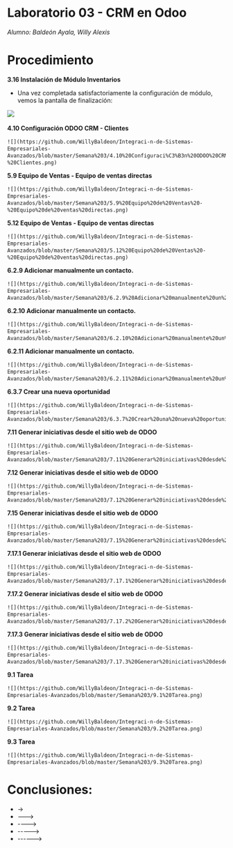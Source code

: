 # Laboratorio 03 - CRM en Odoo
*Alumno: Baldeón Ayala, Willy Alexis*

# Procedimiento

**3.16 Instalación de Módulo Inventarios**

   * Una vez completada satisfactoriamente la configuración de módulo, vemos la pantalla de finalización:  
      
   ![](https://github.com/WillyBaldeon/Integraci-n-de-Sistemas-Empresariales-Avanzados/blob/master/Semana%203/3.16%20Configuraci%C3%B3n%20ODOO%20CRM%20-%20Planificador%20de%20ventas.png)
   
**4.10 Configuración ODOO CRM - Clientes**  

    ![](https://github.com/WillyBaldeon/Integraci-n-de-Sistemas-Empresariales-Avanzados/blob/master/Semana%203/4.10%20Configuraci%C3%B3n%20ODOO%20CRM%20-%20Clientes.png)

**5.9 Equipo de Ventas - Equipo de ventas directas**  

    ![](https://github.com/WillyBaldeon/Integraci-n-de-Sistemas-Empresariales-Avanzados/blob/master/Semana%203/5.9%20Equipo%20de%20Ventas%20-%20Equipo%20de%20ventas%20directas.png)

**5.12 Equipo de Ventas - Equipo de ventas directas**  

    ![](https://github.com/WillyBaldeon/Integraci-n-de-Sistemas-Empresariales-Avanzados/blob/master/Semana%203/5.12%20Equipo%20de%20Ventas%20-%20Equipo%20de%20ventas%20directas.png)

**6.2.9 Adicionar manualmente un contacto.**  

    ![](https://github.com/WillyBaldeon/Integraci-n-de-Sistemas-Empresariales-Avanzados/blob/master/Semana%203/6.2.9%20Adicionar%20manualmente%20un%20contacto..png)

**6.2.10 Adicionar manualmente un contacto.**  

    ![](https://github.com/WillyBaldeon/Integraci-n-de-Sistemas-Empresariales-Avanzados/blob/master/Semana%203/6.2.10%20Adicionar%20manualmente%20un%20contacto..png)

**6.2.11 Adicionar manualmente un contacto.**  

    ![](https://github.com/WillyBaldeon/Integraci-n-de-Sistemas-Empresariales-Avanzados/blob/master/Semana%203/6.2.11%20Adicionar%20manualmente%20un%20contacto..png)

**6.3.7 Crear una nueva oportunidad**  

    ![](https://github.com/WillyBaldeon/Integraci-n-de-Sistemas-Empresariales-Avanzados/blob/master/Semana%203/6.3.7%20Crear%20una%20nueva%20oportunidad.png)

**7.11 Generar iniciativas desde el sitio web de ODOO**  

    ![](https://github.com/WillyBaldeon/Integraci-n-de-Sistemas-Empresariales-Avanzados/blob/master/Semana%203/7.11%20Generar%20iniciativas%20desde%20el%20sitio%20web%20de%20ODOO.png)

**7.12 Generar iniciativas desde el sitio web de ODOO**  

    ![](https://github.com/WillyBaldeon/Integraci-n-de-Sistemas-Empresariales-Avanzados/blob/master/Semana%203/7.12%20Generar%20iniciativas%20desde%20el%20sitio%20web%20de%20ODOO.png)

**7.15 Generar iniciativas desde el sitio web de ODOO**  

    ![](https://github.com/WillyBaldeon/Integraci-n-de-Sistemas-Empresariales-Avanzados/blob/master/Semana%203/7.15%20Generar%20iniciativas%20desde%20el%20sitio%20web%20de%20ODOO.png)

**7.17.1 Generar iniciativas desde el sitio web de ODOO**  

    ![](https://github.com/WillyBaldeon/Integraci-n-de-Sistemas-Empresariales-Avanzados/blob/master/Semana%203/7.17.1%20Generar%20iniciativas%20desde%20el%20sitio%20web%20de%20ODOO.png)

**7.17.2 Generar iniciativas desde el sitio web de ODOO**  

    ![](https://github.com/WillyBaldeon/Integraci-n-de-Sistemas-Empresariales-Avanzados/blob/master/Semana%203/7.17.2%20Generar%20iniciativas%20desde%20el%20sitio%20web%20de%20ODOO.png)

**7.17.3 Generar iniciativas desde el sitio web de ODOO**  

    ![](https://github.com/WillyBaldeon/Integraci-n-de-Sistemas-Empresariales-Avanzados/blob/master/Semana%203/7.17.3%20Generar%20iniciativas%20desde%20el%20sitio%20web%20de%20ODOO.png)

**9.1 Tarea**  

    ![](https://github.com/WillyBaldeon/Integraci-n-de-Sistemas-Empresariales-Avanzados/blob/master/Semana%203/9.1%20Tarea.png)

**9.2 Tarea**  

    ![](https://github.com/WillyBaldeon/Integraci-n-de-Sistemas-Empresariales-Avanzados/blob/master/Semana%203/9.2%20Tarea.png)

**9.3 Tarea**  

    ![](https://github.com/WillyBaldeon/Integraci-n-de-Sistemas-Empresariales-Avanzados/blob/master/Semana%203/9.3%20Tarea.png)

# Conclusiones:
* ->
* --->
* ---->
* ----->
* ------>